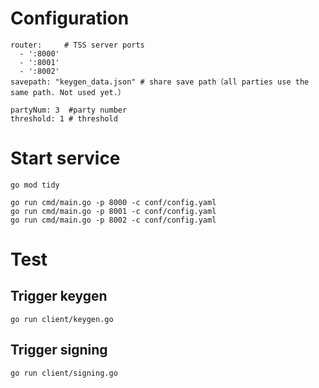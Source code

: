 # Configuration
```shell
router:     # TSS server ports 
  - ':8000'
  - ':8001'
  - ':8002'
savepath: "keygen_data.json" # share save path（all parties use the same path. Not used yet.）

partyNum: 3  #party number
threshold: 1 # threshold
```

# Start service
```shell
go mod tidy
```
```shell
go run cmd/main.go -p 8000 -c conf/config.yaml
go run cmd/main.go -p 8001 -c conf/config.yaml
go run cmd/main.go -p 8002 -c conf/config.yaml
```
# Test
## Trigger keygen
```shell
go run client/keygen.go
```

## Trigger signing
```shell
go run client/signing.go
```